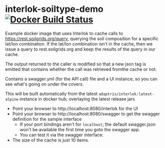 # interlok-soiltype-demo [![Docker Build Status](https://img.shields.io/docker/cloud/build/adaptrislabs/interlok-soiltype-demo.svg)](https://hub.docker.com/r/adaptrislabs/interlok-soiltype-demo/)

Example docker image that uses Interlok to cache calls to https://rest.soilgrids.org/query, querying the soil composition for a specific lat/lon combination. If the lat/lon combination isn't in the cache, then we issue a query to rest.soilgrids.org and keep the results of the query in our cache.

The output returned to the caller is modified so that a new json tag is emitted that contains whether the call was retrieved fromthe cache or not.

Contains a swagger.yml (for the API call) file and a UI instance, so you can see what's going on under the covers.

This will be built automatically from the latest `adaptris/interlok:latest-alpine` instance in docker hub; overlaying the latest release jars

* Point your browser to http://localhost:8080/interlok for the UI
* Point your browser to http://localhost:8080/swagger to get the swagger definition for the sample interface
    * If your port bindings aren't for `localhost`; the default swagger.json won't be available the first time you goto the swagger app.
    * You can test it via the swagger interface.
* The size of the cache is just 10 items.
